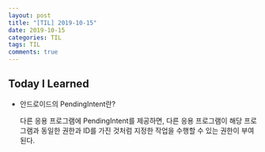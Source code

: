 ```yaml
---
layout: post
title: "[TIL] 2019-10-15"
date: 2019-10-15
categories: TIL
tags: TIL
comments: true
---
```

## Today I Learned
- 안드로이드의 PendingIntent란?
  
  다른 응용 프로그램에 PendingIntent를 제공하면, 다른 응용 프로그램이 해당 프로그램과 동일한 권한과 ID를 가진 것처럼 지정한 작업을 수행할 수 있는 권한이 부여된다.